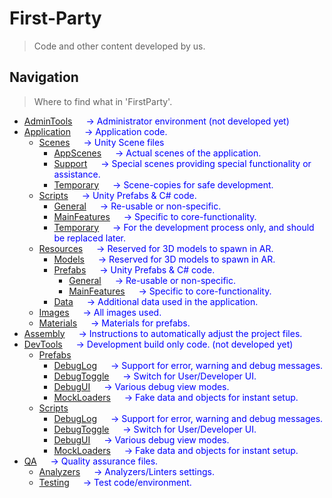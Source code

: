 # First-Party <a name= "firstParty"> </a>
> Code and other content developed by us.


## Navigation <a name="navFirst"></a>
> Where to find what in 'FirstParty'.

* [AdminTools](https://github.com/Mackthis/AwARe/tree/Dev/Sprint7/AwARe/Assets/FirstParty/AdminTools)             <span style='color:blue'> &emsp; &#8594; Administrator environment (not developed yet) </span>
* [Application](https://github.com/Mackthis/AwARe/tree/Dev/Sprint7/AwARe/Assets/FirstParty/Application)           <span style='color:blue'> &emsp; &#8594; Application code. </span>
    * [Scenes](https://github.com/Mackthis/AwARe/tree/Dev/Sprint7/AwARe/Assets/FirstParty/Application/Scenes)            <span style='color:blue'> &emsp; &#8594; Unity Scene files </span>
        * [AppScenes](https://github.com/Mackthis/AwARe/tree/Dev/Sprint7/AwARe/Assets/FirstParty/Application/AppScenes)      <span style='color:blue'> &emsp; &#8594; Actual scenes of the application. </span>
        * [Support](https://github.com/Mackthis/AwARe/tree/Dev/Sprint7/AwARe/Assets/FirstParty/Application/Scenes/Support)        <span style='color:blue'> &emsp; &#8594; Special scenes providing special functionality or assistance. </span>
        * [Temporary](https://github.com/Mackthis/AwARe/tree/Dev/Sprint7/AwARe/Assets/FirstParty/Application/Scenes/Temporary)      <span style='color:blue'> &emsp; &#8594; Scene-copies for safe development. </span>
    * [Scripts](https://github.com/Mackthis/AwARe/tree/Dev/Sprint7/AwARe/Assets/FirstParty/Application/Scripts)  <span style='color:blue'> &emsp; &#8594; Unity Prefabs & C# code. </span>
        * [General](https://github.com/Mackthis/AwARe/tree/Dev/Sprint7/AwARe/Assets/FirstParty/Application/Scripts/General)       <span style='color:blue'> &emsp; &#8594; Re-usable or non-specific. </span>
        * [MainFeatures](https://github.com/Mackthis/AwARe/tree/Dev/Sprint7/AwARe/Assets/FirstParty/Application/Scripts/MainFeatures)  <span style='color:blue'> &emsp; &#8594; Specific to core-functionality. </span>
        * [Temporary](https://github.com/Mackthis/AwARe/tree/Dev/Sprint7/AwARe/Assets/FirstParty/Application/Scripts/Temporary)     <span style='color:blue'> &emsp; &#8594; For the development process only, and should be replaced later. </span>
    * [Resources](https://github.com/Mackthis/AwARe/tree/Dev/Sprint7/AwARe/Assets/FirstParty/Application/Resources)            <span style='color:blue'> &emsp; &#8594; Reserved for 3D models to spawn in AR. </span>
        * [Models](https://github.com/Mackthis/AwARe/tree/Dev/Sprint7/AwARe/Assets/FirstParty/Application/Resources/Models)            <span style='color:blue'> &emsp; &#8594; Reserved for 3D models to spawn in AR. </span>
        * [Prefabs](https://github.com/Mackthis/AwARe/tree/Dev/Sprint7/AwARe/Assets/FirstParty/Application/Resources/Prefabs) <span style='color:blue'> &emsp; &#8594; Unity Prefabs & C# code. </span>
            * [General](https://github.com/Mackthis/AwARe/tree/Dev/Sprint7/AwARe/Assets/FirstParty/Application/Resources/Prefabs/General)       <span style='color:blue'> &emsp; &#8594; Re-usable or non-specific. </span>
            * [MainFeatures](https://github.com/Mackthis/AwARe/tree/Dev/Sprint7/AwARe/Assets/FirstParty/Application/Resources/Prefabs/MainFeatures)  <span style='color:blue'> &emsp; &#8594; Specific to core-functionality. </span>
        * [Data](https://github.com/Mackthis/AwARe/tree/Dev/Sprint7/AwARe/Assets/FirstParty/Application/Resources/Data) <span style='color:blue'> &emsp; &#8594; Additional data used in the application. </span>
    * [Images](https://github.com/Mackthis/AwARe/tree/Dev/Sprint7/AwARe/Assets/FirstParty/Application/Images)            <span style='color:blue'> &emsp; &#8594; All images used. </span>
    * [Materials](https://github.com/Mackthis/AwARe/tree/Dev/Sprint7/AwARe/Assets/FirstParty/Application/Materials)            <span style='color:blue'> &emsp; &#8594; Materials for prefabs. </span>
* [Assembly](https://github.com/Mackthis/AwARe/tree/Dev/Sprint7/AwARe/Assets/FirstParty/Assembly)              <span style='color:blue'> &emsp; &#8594; Instructions to automatically adjust the project files. </span>
* [DevTools](https://github.com/Mackthis/AwARe/tree/Dev/Sprint7/AwARe/Assets/FirstParty/DevTools)              <span style='color:blue'> &emsp; &#8594; Development build only code. (not developed yet) </span>
    * [Prefabs](https://github.com/Mackthis/AwARe/tree/Dev/Sprint7/AwARe/Assets/FirstParty/DevTools/Prefabs)
        * [DebugLog](https://github.com/Mackthis/AwARe/tree/Dev/Sprint7/AwARe/Assets/FirstParty/DevTools/Prefabs/DebugLog)      <span style='color:blue'> &emsp; &#8594; Support for error, warning and debug messages. </span>
        * [DebugToggle](https://github.com/Mackthis/AwARe/tree/Dev/Sprint7/AwARe/Assets/FirstParty/DevTools/Prefabs/DebugToggle)   <span style='color:blue'> &emsp; &#8594; Switch for User/Developer UI. </span>
        * [DebugUI](https://github.com/Mackthis/AwARe/tree/Dev/Sprint7/AwARe/Assets/FirstParty/DevTools/Prefabs/DebugUI)       <span style='color:blue'> &emsp; &#8594; Various debug view modes. </span>
        * [MockLoaders](https://github.com/Mackthis/AwARe/tree/Dev/Sprint7/AwARe/Assets/FirstParty/DevTools/Prefabs/MockLoaders)         <span style='color:blue'> &emsp; &#8594; Fake data and objects for instant setup. </span>
    * [Scripts](https://github.com/Mackthis/AwARe/tree/Dev/Sprint7/AwARe/Assets/FirstParty/DevTools/Scripts)
        * [DebugLog](https://github.com/Mackthis/AwARe/tree/Dev/Sprint7/AwARe/Assets/FirstParty/DevTools/Scripts/DebugLog)      <span style='color:blue'> &emsp; &#8594; Support for error, warning and debug messages. </span>
        * [DebugToggle](https://github.com/Mackthis/AwARe/tree/Dev/Sprint7/AwARe/Assets/FirstParty/DevTools/Scripts/DebugToggle)   <span style='color:blue'> &emsp; &#8594; Switch for User/Developer UI. </span>
        * [DebugUI](https://github.com/Mackthis/AwARe/tree/Dev/Sprint7/AwARe/Assets/FirstParty/DevTools/Scripts/DebugUI)       <span style='color:blue'> &emsp; &#8594; Various debug view modes. </span>
        * [MockLoaders](https://github.com/Mackthis/AwARe/tree/Dev/Sprint7/AwARe/Assets/FirstParty/DevTools/Scripts/MockLoaders)         <span style='color:blue'> &emsp; &#8594; Fake data and objects for instant setup. </span>
* [QA](https://github.com/Mackthis/AwARe/tree/Dev/Sprint7/AwARe/Assets/FirstParty/QA)                    <span style='color:blue'> &emsp; &#8594; Quality assurance files. </span>
    * [Analyzers](https://github.com/Mackthis/AwARe/tree/Dev/Sprint7/AwARe/Assets/FirstParty/QA.Analyzers)         <span style='color:blue'> &emsp; &#8594; Analyzers/Linters settings. </span>
    * [Testing](https://github.com/Mackthis/AwARe/tree/Dev/Sprint7/AwARe/Assets/FirstParty/QA/Testing)           <span style='color:blue'> &emsp; &#8594; Test code/environment. </span>